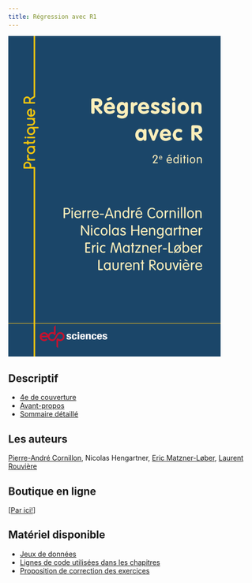```yaml
---
title: Régression avec R1
---
```


<div>
<div class="column-left">
<p><img src="couverture_v2.jpg" height="650" width="430" alt="Couverture" /></p>
</div>


<div class="column-right">

<h2 id="descriptif">Descriptif</h2>
<ul>
<li><a href="quatrieme.pdf">4e de couverture</a></li>
<li><a href="avantpropos.pdf">Avant-propos</a></li>
<li><a href="tdm.pdf">Sommaire détaillé</a></li>
</ul>


<h2 id="auteurs">Les auteurs</h2>
<a href="https://perso.univ-rennes2.fr/pierre-andre.cornillon">Pierre-André Cornillon</a>, 
Nicolas Hengartner,
<a href="https://www.researchgate.net/profile/E_Matzner-Lober">Eric Matzner-Løber</a>, 
<a href="https://perso.univ-rennes2.fr/laurent.rouviere">Laurent Rouvière</a>


<h2 id="boutique">Boutique en ligne</h2>

[<a href="https://laboutique.edpsciences.fr/produit/1087/9782759821839/Regression%20avec%20R%20-%202e%20edition">Par ici!</a>]

<h2 id="matériel-disponible">Matériel disponible</h2>

<ul>
<li><a href="https://regression-avec-r.github.io/donnees.html">Jeux de données</a></li>
<li><a href="https://regression-avec-r.github.io/code.html">Lignes de code utilisées dans les chapitres </a></li>
<li><a href="https://regression-avec-r.github.io/correction_exo.html">Proposition de correction des exercices</a></li>
</ul>

</div>
</div>



